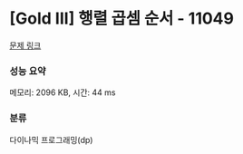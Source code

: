 # [Gold III] 행렬 곱셈 순서 - 11049 

[문제 링크](https://www.acmicpc.net/problem/11049) 

### 성능 요약

메모리: 2096 KB, 시간: 44 ms

### 분류

다이나믹 프로그래밍(dp)


